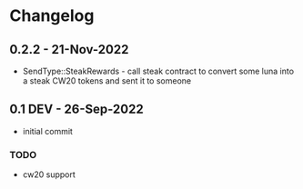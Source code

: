 # Changelog
## 0.2.2 - 21-Nov-2022
* SendType::SteakRewards - call steak contract to convert some luna into a steak CW20 tokens and sent it to someone 
## 0.1 DEV - 26-Sep-2022
* initial commit
### TODO
* cw20 support 
